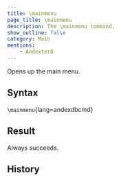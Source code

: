 ```yaml
---
title: \mainmenu
page_title: \mainmenu
description: The \mainmenu command.
show_outline: false
category: Main
mentions:
    - Andexter8
---
```


Opens up the main menu.

<CommandDetailsTable
    name="\mainmenu"
    :aliases="[
        '\\menu',
        '\\mm'
    ]"
    :categories="[
        'uis'
    ]"
    :requiredTags="[
        'canUseChatCommands'
    ]"
    ultraSecurityModeSecurityLevel="moderator"
    version="2.0.0"
    :undoSupported="-1"
    :functional="true"
    :deprecated="false"
/>

## Syntax

`\mainmenu`{lang=andexdbcmd}

## Result

Always succeeds.

## History

<template-EmptySection />
